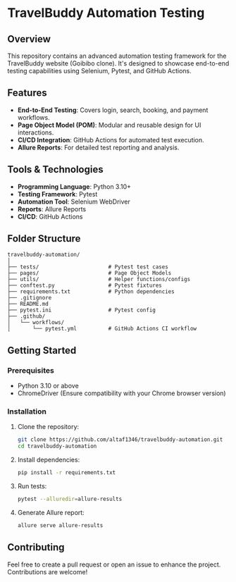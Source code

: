 # TravelBuddy Automation Testing

## Overview

This repository contains an advanced automation testing framework for the TravelBuddy website (Goibibo clone). It's designed to showcase end-to-end testing capabilities using Selenium, Pytest, and GitHub Actions.

## Features
- **End-to-End Testing**: Covers login, search, booking, and payment workflows.
- **Page Object Model (POM)**: Modular and reusable design for UI interactions.
- **CI/CD Integration**: GitHub Actions for automated test execution.
- **Allure Reports**: For detailed test reporting and analysis.

## Tools & Technologies
- **Programming Language**: Python 3.10+
- **Testing Framework**: Pytest
- **Automation Tool**: Selenium WebDriver
- **Reports**: Allure Reports
- **CI/CD**: GitHub Actions

## Folder Structure

```
travelbuddy-automation/
│
├── tests/                      # Pytest test cases
├── pages/                      # Page Object Models
├── utils/                      # Helper functions/configs
├── conftest.py                 # Pytest fixtures
├── requirements.txt            # Python dependencies
├── .gitignore
├── README.md
├── pytest.ini                  # Pytest config
├── .github/
│   └── workflows/
│       └── pytest.yml          # GitHub Actions CI workflow
```

## Getting Started

### Prerequisites
- Python 3.10 or above
- ChromeDriver (Ensure compatibility with your Chrome browser version)

### Installation

1. Clone the repository:
   ```bash
   git clone https://github.com/altaf1346/travelbuddy-automation.git
   cd travelbuddy-automation
   ```

2. Install dependencies:
   ```bash
   pip install -r requirements.txt
   ```

3. Run tests:
   ```bash
   pytest --alluredir=allure-results
   ```

4. Generate Allure report:
   ```bash
   allure serve allure-results
   ```

## Contributing

Feel free to create a pull request or open an issue to enhance the project. Contributions are welcome!
